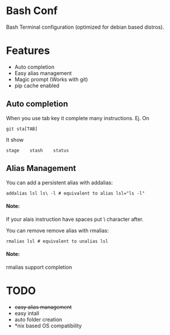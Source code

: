 Bash Conf
=========
Bash Terminal configuration (optimized for debian based distros).

# Features
* Auto completion
* Easy alias management
* Magic prompt (Works with git)
* pip cache enabled

## Auto completion
When you use tab key it complete many instructions.
Ej.
On 

```
git sta[TAB]
```
It show
```
stage    stash    status
```

## Alias Management
You can add a persistent alias with addalias:

```
addalias lsl ls\ -l # equivalent to alias lsl="ls -l"
```

#### Note:
If your alais instruction have spaces put \ character after.

You can remove remove alias with rmalias:

```
rmalias lsl # equivalent to unalias lsl
```

#### Note:
rmalias support completion

TODO
====
- ~~easy alias management~~
- easy intall
- auto folder creation
- *nix based OS compatibility



